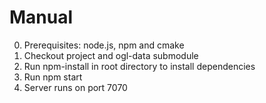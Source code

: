 Manual
==============
0. Prerequisites: node.js, npm and cmake
1. Checkout project and ogl-data submodule
2. Run npm-install in root directory to install dependencies
3. Run npm start
4. Server runs on port 7070